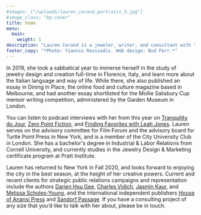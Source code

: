 ```yaml
---
#images: ["/uploads/lauren_cerand_portraits_3.jpg"]
#image_class: "bg-cover"
title: home
menu:
  main:
    weight: 1
description: "Lauren Cerand is a jeweler, writer, and consultant with twenty years of experience running her own thriving global communications consultancy, based in New York and driven by an intensive personal focus on each client’s needs and desires, a vast network of relationships, and unparalleled expertise and creative ingenuity."    
footer_copy: "*Photo: Yiannis Rossiadis. Web design: Bud Parr.*"
---
```


In 2019, she took a sabbatical year to immerse herself in the study of jewelry design and creation full-time in Florence, Italy, and learn more about the Italian language and way of life. While there, she also published an essay in Dining in Place, the online food and culture magazine based in Melbourne, and had another essay shortlisted for the Mollie Salisbury Cup memoir writing competition, administered by the Garden Museum in London. 

You can listen to podcast interviews with her from this year on [Tranquility du Jour](https://hwcdn.libsyn.com/p/8/8/6/886c577b7a81ea13/tdj512.mp3?c_id=86855507&cs_id=86855507&destination_id=13301&expiration=1603830310&hwt=a46e8bbf043cfb4b22f10be5776fbf7f), [Zero Point Fiction](https://zeropointfiction.libsyn.com/interview-with-lauren-cerand), and [Finding Favorites with Leah Jones](https://findingfavorites.podbean.com/e/making-jewelry-in-italy-with-lauren-cerand/). Lauren serves on the advisory committee for Film Forum and the advisory board for Turtle Point Press in New York, and is a member of the City University Club in London. She has a bachelor's degree in Industrial & Labor Relations from Cornell University, and currently studies in the Jewelry Design & Marketing certificate program at Pratt Institute.

Lauren has returned to New York in Fall 2020, and looks forward to enjoying the city in the best season, at the height of her creative powers. Current and recent clients for strategic public relations campaigns and representation include the authors [Darien Hsu Gee](https://www.dariengee.com), [Charles Vidich](https://www.germsatbaybook.com), [Jasmin Kaur](https://www.jasminkaur.com), and [Melissa Scholes-Young](http://melissascholesyoung.com), and the international independent publishers [House of Anansi Press](https://houseofanansi.com) and [Sandorf Passage](https://www.ipgbook.com/sandorf-passage-publisher-SPG.php). If you have a consulting project of any size that you’d like to talk with her about, please be in touch.